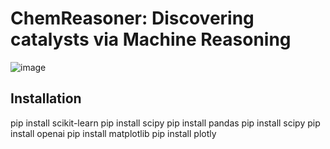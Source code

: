 # ChemReasoner: Discovering catalysts via Machine Reasoning
![image](https://github.com/pnnl/chemreasoner/assets/7649924/ccae35c9-876e-4865-8e46-0b229167d522)

## Installation

pip install scikit-learn
pip install scipy
pip install pandas
pip install scipy
pip install openai
pip install matplotlib
pip install plotly
